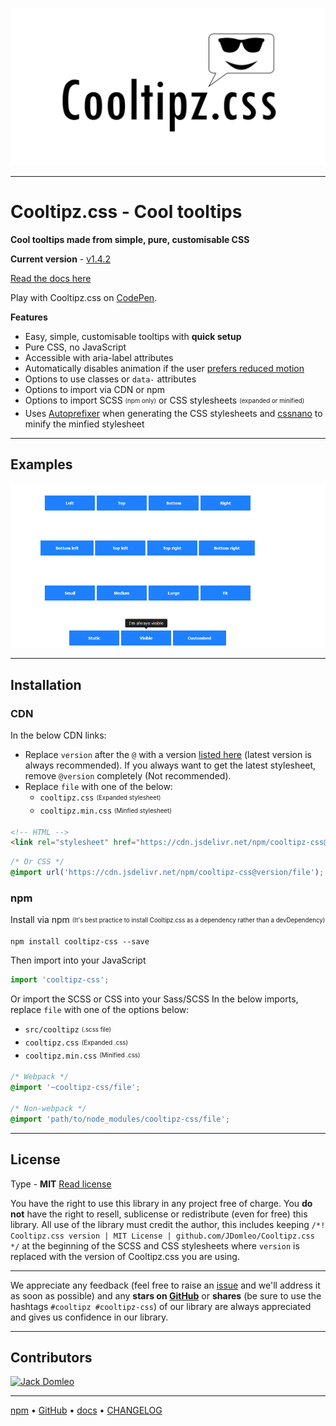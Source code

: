![Cooltipz.css](./logo.png "Cooltipz.css logo")

---

# Cooltipz.css - Cool tooltips

**Cool tooltips made from simple, pure, customisable CSS**

**Current version** - [v1.4.2](https://github.com/JDomleo/Cooltipz.css/releases/tag/v1.4.2)

[Read the docs here](https://cooltipz.jackdomleo.dev)

Play with Cooltipz.css on [CodePen](https://codepen.io/JackDomleo/pen/mderEeG?ref=cooltipz.min.css).

**Features**
- Easy, simple, customisable tooltips with **quick setup**
- Pure CSS, no JavaScript
- Accessible with aria-label attributes
- Automatically disables animation if the user [prefers reduced motion](https://developer.mozilla.org/en-US/docs/Web/CSS/@media/prefers-reduced-motion?ref=cooltipz.min.css)
- Options to use classes or `data-` attributes
- Options to import via CDN or npm
- Options to import SCSS <sub><sup>(npm only)</sup></sub> or CSS stylesheets <sub><sup>(expanded or minified)</sup></sub>
- Uses [Autoprefixer](https://github.com/postcss/autoprefixer?ref=cooltipz.min.css) when generating the  CSS stylesheets and [cssnano](https://github.com/cssnano/cssnano?ref=cooltipz.min.css) to minify the minfied stylesheet

---

## Examples

![Cooltipz.css examples](./examples.gif)

---

## Installation

### CDN

In the below CDN links:
- Replace `version` after the `@` with a version [listed here](https://www.npmjs.com/package/cooltipz-css?activeTab=versions) (latest version is always recommended). If you always want to get the latest stylesheet, remove `@version` completely (Not recommended).
- Replace `file` with one of the below:
  - `cooltipz.css` <sub><sup>(Expanded stylesheet)</sup></sub>
  - `cooltipz.min.css` <sub><sup>(Minfied stylesheet)</sup></sub>

```html
<!-- HTML -->
<link rel="stylesheet" href="https://cdn.jsdelivr.net/npm/cooltipz-css@version/file" />
```

```css
/* Or CSS */
@import url('https://cdn.jsdelivr.net/npm/cooltipz-css@version/file');
```

### npm

Install via npm <sub><sup>(It's best practice to install Cooltipz.css as a dependency rather than a devDependency)</sup></sub>
```
npm install cooltipz-css --save
```

Then import into your JavaScript
```js
import 'cooltipz-css';
```

Or import the SCSS or CSS into your Sass/SCSS
In the below imports, replace `file` with one of the options below:
- `src/cooltipz` <sub><sup>(.scss file)</sup></sub>
- `cooltipz.css` <sub><sup>(Expanded .css)</sup></sub>
- `cooltipz.min.css` <sub><sup>(Minified .css)</sup></sub>
```scss
/* Webpack */
@import '~cooltipz-css/file';

/* Non-webpack */
@import 'path/to/node_modules/cooltipz-css/file';
```

---

## License

Type - **MIT**
[Read license](./LICENSE)

You have the right to use this library in any project free of charge. You **do not** have the right to resell, sublicense or redistribute (even for free) this library. All use of the library must credit the author, this includes keeping `/*! Cooltipz.css version | MIT License | github.com/JDomleo/Cooltipz.css */` at the beginning of the SCSS and CSS stylesheets where `version` is replaced with the version of Cooltipz.css you are using.

---

We appreciate any feedback (feel free to raise an [issue](https://github.com/JDomleo/Cooltipz.css/issues?ref=cooltipz.jackdomleo.dev) and we'll address it as soon as possible) and any **stars on [GitHub](https://github.com/JDomleo/Cooltipz.css?ref=cooltipz.min.css)** or **shares** (be sure to use the hashtags `#cooltipz #cooltipz-css`) of our library are always appreciated and gives us confidence in our library.

---

## Contributors

<a href="https://github.com/JDomleo/Cooltipz.css/graphs/contributors">
  <img src="https://contributors-img.web.app/image?repo=JDomleo/Cooltipz.css" alt="Jack Domleo" title="Jack Domleo" />
</a>

---

[npm](https://www.npmjs.com/package/cooltipz-css?ref=cooltipz.min.css) &bull; [GitHub](https://github.com/JDomleo/Cooltipz.css?ref=cooltipz.min.css) &bull; [docs](https://cooltipz.jackdomleo.dev) &bull; [CHANGELOG](https://github.com/JDomleo/Cooltipz.css/releases?ref=cooltipz.min.css)